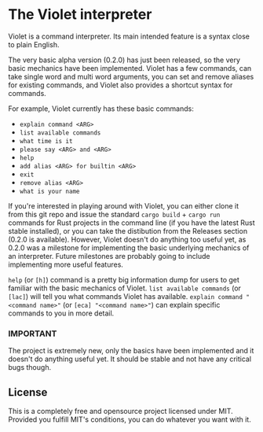 # The Violet interpreter

Violet is a command interpreter.
Its main intended feature is a syntax close to plain English.

The very basic alpha version (0.2.0) has just been released, so the very basic mechanics have been implemented. Violet has a few commands, can take single word and multi word arguments, you can set and remove aliases for existing commands, and Violet also provides a shortcut syntax for commands.

For example, Violet currently has these basic commands:
- `explain command <ARG>`
- `list available commands`
- `what time is it`
- `please say <ARG> and <ARG>`
- `help`
- `add alias <ARG> for builtin <ARG>`
- `exit`
- `remove alias <ARG>`
- `what is your name`

If you're interested in playing around with Violet, you can either clone it from this git repo and issue the standard `cargo build` + `cargo run` commands for Rust projects in the command line (if you have the latest Rust stable installed), or you can take the distibution from the Releases section (0.2.0 is available). However, Violet doesn't do anything too useful yet, as 0.2.0 was a milestone for implementing the basic underlying mechanics of an interpreter. Future milestones are probably going to include implementing more useful features.

`help` (or `[h]`) command is a pretty big information dump for users to get familiar with the basic mechanics of Violet. `list available commands` (or `[lac]`) will tell you what commands Violet has available. `explain command "<command name>"` (or `[eca] "<command name>"`) can explain specific commands to you in more detail.

### IMPORTANT

The project is extremely new, only the basics have been implemented and it doesn't do anything useful yet. It should be stable and not have any critical bugs though.

## License

This is a completely free and opensource project licensed under MIT. Provided you fulfill MIT's conditions, you can do whatever you want with it.
